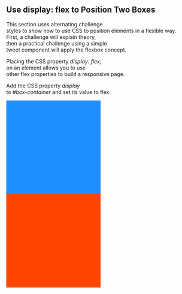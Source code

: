 ﻿## Use display: flex to Position Two Boxes

This section uses alternating challenge  
styles to show how to use CSS to position elements in a flexible way.  
First, a challenge will explain theory,  
then a practical challenge using a simple  
tweet component will apply the flexbox concept.

Placing the CSS property _display: flex;_  
on an element allows you to use  
other flex properties to build a responsive page.

Add the CSS property _display_  
to _#box-container_ and set its value to flex.


<div id="box-container">
  <div id="box-1"></div>
  <div id="box-2"></div>
</div>

<style>
  #box-container {
    height: 500px;

  }

  #box-1 {
    background-color: dodgerblue;
    width: 50%;
    height: 50%;
  }

  #box-2 {
    background-color: orangered;
    width: 50%;
    height: 50%;
  }
</style>
